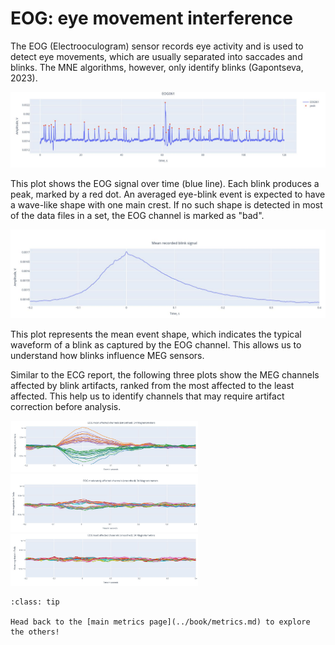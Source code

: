 # EOG: eye movement interference

The EOG (Electrooculogram) sensor records eye activity and is used to detect eye movements, which are usually separated into saccades and blinks. The MNE algorithms, however, only identify blinks (Gapontseva, 2023).


  <img src="../static/05_EOG/02" alt="pic2" width="800px">

This plot shows the EOG signal over time (blue line). Each blink produces a peak, marked by a red dot. An averaged eye-blink event is expected to have a wave-like shape with one main crest. If no such shape is detected in most of the data files in a set, the EOG channel is marked as "bad". 

  <img src="../static/05_EOG/03" alt="pic3" width="800px">


This plot represents the mean event shape, which indicates the typical waveform of a blink as captured by the EOG channel. This allows us to understand how blinks influence MEG sensors. 

Similar to the ECG report, the following three plots show the MEG channels affected by blink artifacts, ranked from the most affected to the least affected. This help us to identify channels that may require artifact correction before analysis.

  <img src="../static/05_EOG/04" alt="pic4" width="300px">
  <img src="../static/05_EOG/05" alt="pic5" width="300px">
  <img src="../static/05_EOG/06" alt="pic6" width="300px">

```{admonition} Want to check more reports?
:class: tip

Head back to the [main metrics page](../book/metrics.md) to explore the others!

``` 

